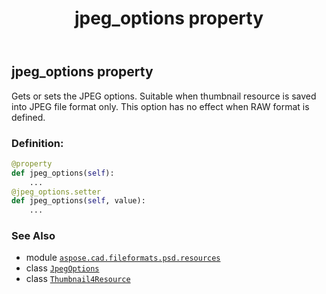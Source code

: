 ﻿---
title: jpeg_options property
second_title: Aspose.CAD for Python via .NET API References
description: 
type: docs
weight: 100
url: /python-net/aspose.cad.fileformats.psd.resources/thumbnail4resource/jpeg_options/
is_root: false
---

## jpeg_options property


Gets or sets the JPEG options. Suitable when thumbnail resource is saved into JPEG file format only. This option has no effect when RAW format is defined.
### Definition:
```python
@property
def jpeg_options(self):
    ...
@jpeg_options.setter
def jpeg_options(self, value):
    ...
```

### See Also
* module [`aspose.cad.fileformats.psd.resources`](../../)
* class [`JpegOptions`](/cad/python-net/aspose.cad.imageoptions/jpegoptions)
* class [`Thumbnail4Resource`](/cad/python-net/aspose.cad.fileformats.psd.resources/thumbnail4resource)
